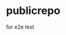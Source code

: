 # publicrepo
for e2e test






































































































































































































































































































































































































































































































































































































































































































































































































































































































































































































































































































































































































































































































































































































































































































































































































































































































































































































































































































































































































































































































































































































































































































































































































































































































































































































































































































































































































































































